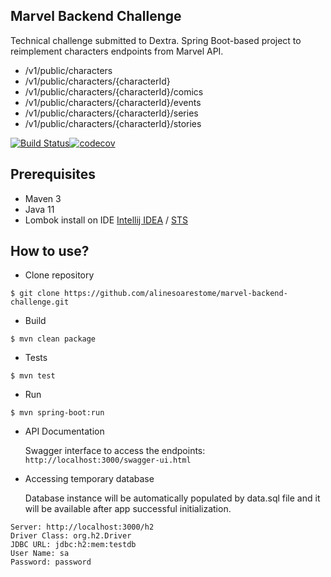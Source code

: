 ## Marvel Backend Challenge

Technical challenge submitted to Dextra.
Spring Boot-based project to reimplement characters endpoints from Marvel API.

  - /v1/public/characters
  - /v1/public/characters/{characterId}
  - /v1/public/characters/{characterId}/comics
  - /v1/public/characters/{characterId}/events
  - /v1/public/characters/{characterId}/series
  - /v1/public/characters/{characterId}/stories


[![Build Status](https://travis-ci.org/alinesoarestome/marvel-backend-challenge.svg?branch=master)](https://travis-ci.org/alinesoarestome/marvel-backend-challenge)[![codecov](https://codecov.io/gh/alinesoarestome/marvel-backend-challenge/branch/master/graph/badge.svg?token=XK3Df60hsS)](https://codecov.io/gh/alinesoarestome/marvel-backend-challenge)

## Prerequisites
  - Maven 3
  - Java 11
  - Lombok install on IDE [Intellij IDEA](https://projectlombok.org/setup/intellij) / [STS](https://projectlombok.org/setup/eclipse)
 
## How to use?

 - Clone repository
  ```
  $ git clone https://github.com/alinesoarestome/marvel-backend-challenge.git
  ```
  - Build
  ```
  $ mvn clean package
  ```
  - Tests
  ```
  $ mvn test
  ```
  - Run
  ```
  $ mvn spring-boot:run
  ```
  - API Documentation
  
    Swagger interface to access the endpoints: ```http://localhost:3000/swagger-ui.html```
    
  - Accessing temporary database 
  
    Database instance will be automatically populated by data.sql file and it will be available after app successful initialization.
  
  ```
  Server: http://localhost:3000/h2
  Driver Class: org.h2.Driver
  JDBC URL: jdbc:h2:mem:testdb
  User Name: sa
  Password: password
  ```
  
